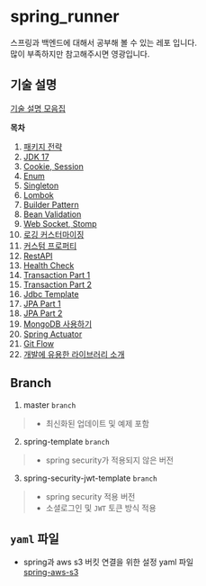 # spring_runner
스프링과 백엔드에 대해서 공부해 볼 수 있는 레포 입니다.  
많이 부족하지만 참고해주시면 영광입니다.  

## 기술 설명
[기술 설명 모음집](https://github.com/duckbill413/spring-runner/tree/master/note)

**목차**
1. [패키지 전략](note/패키지_전략.md)
2. [JDK 17](note/JDK_17.md)
3. [Cookie, Session](note/Cookie_Session.md)
4. [Enum](note/Enum.md)
5. [Singleton](note/Singleton.md)
6. [Lombok](note/Lombok.md)
7. [Builder Pattern](note/Builder_Pattern.md)
8. [Bean Validation](note/Bean_Validation.md)
9. [Web Socket, Stomp](note/Web_Socket.md)
10. [로깅 커스터마이징](note/로깅_커스터마이징.md)
11. [커스텀 프로퍼티](note/커스텀_프로퍼티.md)
12. [RestAPI](note/RESTAPI.md)
13. [Health Check](note/Health_Check.md)
14. [Transaction Part 1](note/Transaction_Part1.md)
15. [Transaction Part 2](note/Transaction_Part2.md)
16. [Jdbc Template](note/JDBC_Template.md)
17. [JPA Part 1](note/JPA_Part1.md)
18. [JPA Part 2](note/JPA_Part2.md)
19. [MongoDB 사용하기](note/몽고_DB_사용하기.md)
20. [Spring Actuator](note/스프링_부트_액추에이터.md)
21. [Git Flow](note/Git_Flow.md)
22. [개발에 유용한 라이브러리 소개](note/유용한_라이브러리_소개.md)

## Branch
1. master `branch`
  > - 최신화된 업데이트 및 예제 포함
2. spring-template `branch`  
  > - spring security가 적용되지 않은 버전
3. spring-security-jwt-template `branch`
  > - spring security 적용 버전
  > - 소셜로그인 및 `JWT` 토큰 방식 적용

## `yaml` 파일
- spring과 aws s3 버킷 연결을 위한 설정 yaml 파일  
[spring-aws-s3](https://github.com/duckbill413/spring-runner/commit/62cee35925bf4d6f80495400fc2ecb6186154aef#diff-6a52b38301672b5bedc43d9918e9e919787108727e94efeab5b3a0708a310eb0)
